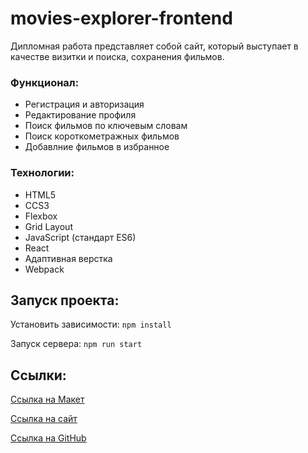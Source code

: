 # movies-explorer-frontend

Дипломная работа представляет собой сайт, который выступает в качестве визитки и поиска, сохранения фильмов.

### Функционал:
+ Регистрация и авторизация
+ Редактирование профиля
+ Поиск фильмов по ключевым словам
+ Поиск короткометражных фильмов
+ Добавлние фильмов в избранное

### Технологии:
+ HTML5
+ CCS3
+ Flexbox
+ Grid Layout
+ JavaScript (стандарт ES6)
+ React
+ Адаптивная верстка
+ Webpack

## Запуск проекта:
Установить зависимости: `npm install`

Запуск сервера: `npm run start`

## Ссылки:
[Ссылка на Макет](https://www.figma.com/file/6FMWkB94wE7KTkcCgUXtnC/%D0%94%D0%B8%D0%BF%D0%BB%D0%BE%D0%BC%D0%BD%D1%8B%D0%B9-%D0%BF%D1%80%D0%BE%D0%B5%D0%BA%D1%82?type=design&node-id=1%3A3524&mode=dev)

[Ссылка на сайт](https://diplom.haku.nomoredomainsmonster.ru/)

[Ссылка на GitHub](https://github.com/wakeuphaku/movies-explorer-frontend/)
